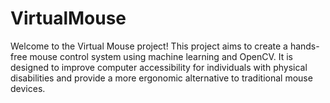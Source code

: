 # VirtualMouse
Welcome to the Virtual Mouse project! This project aims to create a hands-free mouse control system using machine learning and OpenCV. It is designed to improve computer accessibility for individuals with physical disabilities and provide a more ergonomic alternative to traditional mouse devices.
